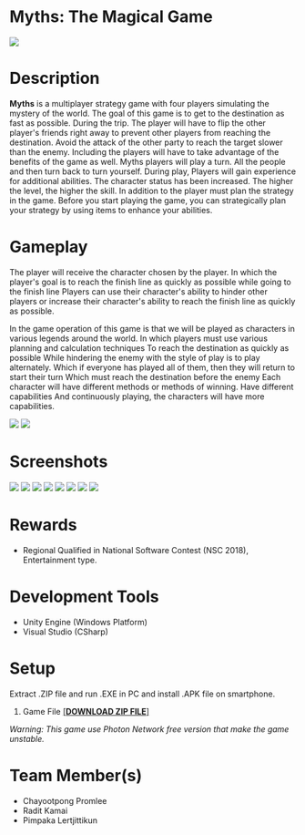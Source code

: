 # Myths: The Magical Game
![](https://i.imgur.com/UMAsG40.jpg)

# Description
**Myths** is a multiplayer strategy game with four players simulating the mystery of the world. The goal of this game is to get to the destination as fast as possible. During the trip. The player will have to flip the other player's friends right away to prevent other players from reaching the destination. Avoid the attack of the other party to reach the target slower than the enemy. Including the players will have to take advantage of the benefits of the game as well. Myths players will play a turn. All the people and then turn back to turn yourself. During play, Players will gain experience for additional abilities. The character status has been increased. The higher the level, the higher the skill. In addition to the player must plan the strategy in the game. Before you start playing the game, you can strategically plan your strategy by using items to enhance your abilities.

# Gameplay
The player will receive the character chosen by the player. In which the player's goal is to reach the finish line as quickly as possible while going to the finish line Players can use their character's ability to hinder other players or increase their character's ability to reach the finish line as quickly as possible.

In the game operation of this game is that we will be played as characters in various legends around the world. In which players must use various planning and calculation techniques To reach the destination as quickly as possible While hindering the enemy with the style of play is to play alternately. Which if everyone has played all of them, then they will return to start their turn Which must reach the destination before the enemy Each character will have different methods or methods of winning. Have different capabilities And continuously playing, the characters will have more capabilities.

![](https://i.imgur.com/hZWJKGo.jpg)
![](https://i.imgur.com/N5jMawj.jpg)

# Screenshots
![](https://i.imgur.com/PJ3utxO.jpg)
![](https://i.imgur.com/85abDsF.jpg)
![](https://i.imgur.com/4P9Spat.jpg)
![](https://i.imgur.com/gT2VlfO.jpg)
![](https://i.imgur.com/VzpJjEH.jpg)
![](https://i.imgur.com/EmRMGnz.png)
![](https://i.imgur.com/BCCxyNL.png)
![](https://i.imgur.com/hAfXPly.jpg)
# Rewards
- Regional Qualified in National Software Contest (NSC 2018), Entertainment type.
# Development Tools
- Unity Engine (Windows Platform)
- Visual Studio (CSharp)
# Setup
Extract .ZIP file and run .EXE in PC and install .APK file on smartphone.

1. Game File <a href="https://1drv.ms/u/s!Ai9z8mPSceQOhiQGv2yu9Bn1SF9w?e=IU3Iou">[**DOWNLOAD ZIP FILE**]</a>

*Warning: This game use Photon Network free version that make the game unstable.*
# Team Member(s)
- Chayootpong Promlee
- Radit Kamai
- Pimpaka Lertjittikun
